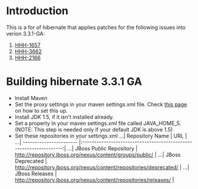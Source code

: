 # Introduction
This is a for of hibernate that applies patches for the following issues into verion 3.3.1-GA:
1. [HHH-1657](https://hibernate.atlassian.net/browse/HHH-1657)
2. [HHH-3662](https://hibernate.atlassian.net/browse/HHH-3662)
3. [HHH-2166](https://hibernate.atlassian.net/browse/HHH-2166)

# Building hibernate 3.3.1 GA
* Install Maven
* Set the proxy settings in your maven settings.xml file. Check [this page](http://maven.apache.org/guides/mini/guide-proxies.html)  on how to set this up.
* Install JDK 1.5, if it isn't installed already.
* Set a property in your maven settings.xml file called JAVA_HOME_5. (NOTE: This step is needed only if your default JDK is above 1.5)
* Set these repositories in your settings.xml
...| Repository Name         | URL                                                                |
...| ----------------------- |:------------------------------------------------------------------:|
...| JBoss Public Repository | http://repository.jboss.org/nexus/content/groups/public/           |
...| JBoss Deprecated        | http://repository.jboss.org/nexus/content/repositories/deprecated/ |
...| JBoss Releases          | http://repository.jboss.org/nexus/content/repositories/releases/   |

